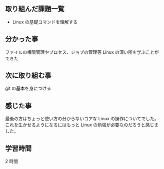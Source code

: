 ## 取り組んだ課題一覧

- Linux の基礎コマンドを理解する

## 分かった事

ファイルの権限管理やプロセス、ジョブの管理等 Linux の深い所を学ぶことができた

## 次に取り組む事

git の基本を身につける

## 感じた事

最後の方はちょっと使い方の分からないコアな Linux の操作についてでした。  
これを生かせるようになるにはもっと Linux の勉強が必要なのだろうと感じました。

## 学習時間

2 時間
